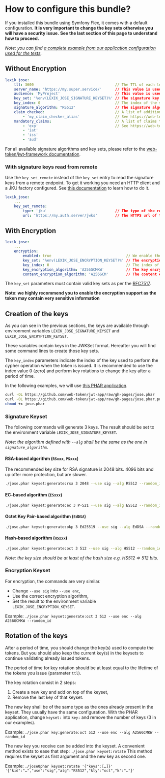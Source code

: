 How to configure this bundle?
=============================

If you installed this bundle using Symfony Flex, it comes with a default configuration.
**It is very important to change the key sets otherwise you will have a security issue.**
**See the last section of this page to understand how to proceed.**

*Note: you can find [a complete example from our application configuration used for the tests](https://github.com/Spomky-Labs/lexik-jose-bridge/blob/v2.0/Tests/app/config/config.yml#L27-L41).*

## Without Encryption

```yml
lexik_jose:
    ttl: 3600                                     // The TTL of each token issued by the bundle
    server_name: 'https://my.super.service/'      // This value is used to verify the issuer of the tokens
    audience: 'MyProject'                         // This value is used to verify the audience of the tokens. If not set `server_name` will be used.
    key_set: '%env(LEXIK_JOSE_SIGNATURE_KEYSET)%' // The signature key set (loaded through an env variable)
    key_index: 0                                  // The index of the signature key in the key set
    signature_algorithm: "RS512"                  // The signature algorithm.
    claim_checked:                                // A list of additional claim checker aliases (optional).
        - 'my_claim_checker_alias'                // See https://web-token.spomky-labs.com/the-components/claim-checker for more information
    mandatory_claims:                             // A list of claims that must be present (optional).
        - 'exp'                                   // See https://web-token.spomky-labs.com/the-components/claim-checker for more information
        - 'iat'
        - 'iss'
        - 'aud'
```

For all available signature algorithms and key sets, please refer to the [web-token/jwt-framework documentation](https://web-token.spomky-labs.com/).

### With signature keys read from remote

Use the `key_set_remote` instead of the `key_set` entry to read the signature keys from a remote endpoint. To get it
working you need an HTTP client and a JKU factory configured. See
[this documentation](https://web-token.spomky-labs.com/the-symfony-bundle/key-and-key-set-management/key-set-management-jwkset#distant-key-sets)
to learn how to do it.

```yml
lexik_jose:
    ...
    key_set_remote:
        type: 'jku'                               // The type of the remote key set, either `jku` or `x5u`
        url: 'https://my.auth.server/jwks'        // The HTTPS url of the server providing the key set
```

## With Encryption

```yml
lexik_jose:
    ...
    encryption:
        enabled: true                                  // We enable the encryption (highly recommended)
        key_set: '%env(LEXIK_JOSE_ENCRYPTION_KEYSET)%' // The encryption key set (loaded through an env variable)
        key_index: 0                                   // The index of the encryption key in the key set
        key_encryption_algorithm: 'A256GCMKW'          // The key encryption algorithm
        content_encryption_algorithm: 'A256GCM'        // The content encryption algorithm
```

The `key_set` parameters must contain valid key sets as per the [RFC7517](https://tools.ietf.org/html/rfc7517).

**Note: we highly recommend you to enable the encryption support as the token may contain very sensitive information**

## Creation of the keys

As you can see in the previous sections, the keys are available through environment variables
`LEXIK_JOSE_SIGNATURE_KEYSET` and `LEXIK_JOSE_ENCRYPTION_KEYSET`.

These variables contain keys in the JWKSet format. Hereafter you will find some command lines to create those key sets.

The `key_index` parameters indicate the index of the key used to perform the cypher operation when the token is issued.
It is recommended to use the index value 0 (zero) and perform key rotations to change the key after a period of time.

In the following examples, we will use [this PHAR application](https://web-token.spomky-labs.com/console-command/phar-application).

```sh
curl -OL https://github.com/web-token/jwt-app/raw/gh-pages/jose.phar
curl -OL https://github.com/web-token/jwt-app/raw/gh-pages/jose.phar.pubkey
chmod +x jose.phar
```

### Signature Keyset

The following commands will generate 3 keys. The result should be set to the environment variable `LEXIK_JOSE_SIGNATURE_KEYSET`.

*Note: the algorithm defined with `--alg` shall be the same as the one in `signature_algorithm`.*

#### RSA-based algorithm (`RSxxx`, `PSxxx`)

The recommended key size for RSA signature is 2048 bits. 4096 bits and up offer more protection, but are slower.

```sh
./jose.phar keyset:generate:rsa 3 2048 --use sig --alg RS512 --random_id
```

#### EC-based algorithm (`ESxxx`)

```sh
./jose.phar keyset:generate:ec 3 P-521 --use sig --alg ES512 --random_id
```

#### Octet Key Pair-based algorithm (`EdDSA`)

```sh
./jose.phar keyset:generate:okp 3 Ed25519 --use sig --alg EdDSA --random_id
```

#### Hash-based algorithm (`HSxxx`)

```sh
./jose.phar keyset:generate:oct 3 512 --use sig --alg HS512 --random_id
```

*Note: the key size should be at least of the hash size e.g. HS512 => 512 bits.*

### Encryption Keyset

For encryption, the commands are very similar.

* Change `--use sig` into `--use enc`,
* Use the correct encryption algorithm,
* Set the result to the environment variable `LEXIK_JOSE_ENCRYPTION_KEYSET`.

Example: `./jose.phar keyset:generate:oct 3 512 --use enc --alg A256GCMKW --random_id`

## Rotation of the keys

After a period of time, you should change the key(s) used to compute the tokens.
But you should also keep the current key(s) in the keysets to continue validating already issued tokens.

The period of time for key rotation should be at least equal to the lifetime of the tokens you issue (parameter `ttl`).

The key rotation consist in 2 steps:

1. Create a new key and add on top of the keyset,
2. Remove the last key of that keyset.

The new key shall be of the same type as the ones already present in the keyset.
They usually have the same configuration.
With the PHAR application, change `keyset:` into `key:` and remove the number of keys (3 in our examples).

Example: `./jose.phar key:generate:oct 512 --use enc --alg A256GCMKW --random_id` 

The new key you receive can be added into the keyset. A convenient method exists to ease that step: `./jose.phar keyset:rotate` 
This method requires the keyset as first argument and the new key as second one.

Example: `./jose0phar keyset:rotate '{"keys":[…]}' '{"kid":"…","use":"sig","alg":"RS512","kty":"oct","k":"…"}'`
